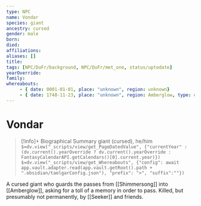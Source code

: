 ```yaml
---
type: NPC
name: Vondar
species: giant
ancestry: cursed
gender: male
born: 
died: 
affiliations: 
aliases: []
title:
tags: [NPC/DuFr/background, NPC/DuFr/met_one, status/uptodate]
yearOverride: 
family:
whereabouts:
     - { date: 0001-01-01, place: "unknown", region: unknown}
     - { date: 1748-11-23, place: "unknown", region: Amberglow, type: excursion }
---
```

# Vondar
>[!info]+ Biographical Summary
>giant (cursed), he/him
>`$=dv.view("_scripts/view/get_PageDatedValue", {"currentYear" : (dv.current().yearOverride ? dv.current().yearOverride : FantasyCalendarAPI.getCalendars()[0].current.year)})`
>`$=dv.view("_scripts/view/get_Whereabouts", {"config": await app.vault.adapter.read(app.vault.getRoot().path + ".obsidian/taelgarConfig.json"), "prefix": ">", "suffix":""})`

A cursed giant who guards the passes from [[Shimmersong]] into [[Amberglow]], asking for a toll of a memory in order to pass. Killed, but presumably not permanently, by [[Seeker]] and friends.